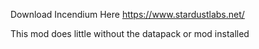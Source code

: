 Download Incendium Here https://www.stardustlabs.net/

This mod does little without the datapack or mod installed


